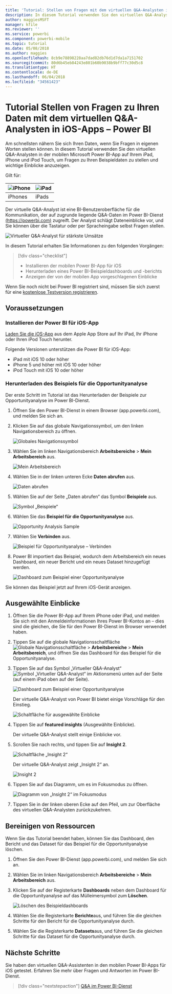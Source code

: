 ```yaml
---
title: 'Tutorial: Stellen von Fragen mit dem virtuellen Q&A-Analysten in iOS-Apps – Power BI'
description: In diesem Tutorial verwenden Sie den virtuellen Q&A-Analysten in der mobilen Power BI-App auf Ihrem iOS-Gerät, um in Ihren eigenen Worten Fragen zu Beispieldaten stellen.
author: maggiesMSFT
manager: kfile
ms.reviewer: ''
ms.service: powerbi
ms.component: powerbi-mobile
ms.topic: tutorial
ms.date: 05/08/2018
ms.author: maggies
ms.openlocfilehash: 8cb9e78898228aa7dad82db76d1d7da1a7151702
ms.sourcegitcommit: 80d6b45eb84243e801b60b9038b9bff77c30d5c8
ms.translationtype: HT
ms.contentlocale: de-DE
ms.lasthandoff: 06/04/2018
ms.locfileid: "34561423"
---
```

# <a name="tutorial-ask-questions-about-your-data-with-the-qa-virtual-analyst-in-ios-apps---power-bi"></a>Tutorial Stellen von Fragen zu Ihren Daten mit dem virtuellen Q&A-Analysten in iOS-Apps – Power BI

Am schnellsten nähern Sie sich Ihren Daten, wenn Sie Fragen in eigenen Worten stellen können. In diesem Tutorial verwenden Sie den virtuellen Q&A-Analysten in der mobilen Microsoft Power BI-App auf Ihrem iPad, iPhone und iPod Touch, um Fragen zu Ihren Beispieldaten zu stellen und wichtige Einblicke anzuzeigen. 

Gilt für:

| ![iPhone](media/tutorial-mobile-apps-ios-qna/iphone-logo-50-px.png) | ![iPad](media/tutorial-mobile-apps-ios-qna/ipad-logo-50-px.png) |
|:--- |:--- |
| iPhones |iPads |

Der virtuelle Q&A-Analyst ist eine BI-Benutzeroberfläche für die Kommunikation, der auf zugrunde liegende Q&A-Daten im Power BI-Dienst [(https://powerbi.com)](https://powerbi.com) zugreift. Der Analyst schlägt Dateneinblicke vor, und Sie können über die Tastatur oder per Spracheingabe selbst Fragen stellen.

![Virtueller Q&A-Analyst für stärkste Umsätze](media/tutorial-mobile-apps-ios-qna/power-bi-ios-q-n-a-top-sale-intro.png)

In diesem Tutorial erhalten Sie Informationen zu den folgenden Vorgängen:

> [!div class="checklist"]
> * Installieren der mobilen Power BI-App für iOS
> * Herunterladen eines Power BI-Beispieldashboards und -berichts
> * Anzeigen der von der mobilen App vorgeschlagenen Einblicke

Wenn Sie noch nicht bei Power BI registriert sind, müssen Sie sich zuerst für eine [kostenlose Testversion registrieren](https://app.powerbi.com/signupredirect?pbi_source=web).

## <a name="prerequisites"></a>Voraussetzungen

### <a name="install-the-power-bi-for-ios-app"></a>Installieren der Power BI für iOS-App
[Laden Sie die iOS-App](http://go.microsoft.com/fwlink/?LinkId=522062 "Herunterladen der iPhone-App") aus dem Apple App Store auf Ihr iPad, Ihr iPhone oder Ihren iPod Touch herunter.

Folgende Versionen unterstützen die Power BI für iOS-App:
- iPad mit iOS 10 oder höher
- iPhone 5 und höher mit iOS 10 oder höher 
- iPod Touch mit iOS 10 oder höher

### <a name="download-the-opportunity-analysis-sample"></a>Herunterladen des Beispiels für die Opportunityanalyse
Der erste Schritt im Tutorial ist das Herunterladen der Beispiele zur Opportunityanalyse im Power BI-Dienst.

1. Öffnen Sie den Power BI-Dienst in einem Browser (app.powerbi.com), und melden Sie sich an.

1. Klicken Sie auf das globale Navigationssymbol, um den linken Navigationsbereich zu öffnen.

    ![Globales Navigationssymbol](media/tutorial-mobile-apps-ios-qna/power-bi-android-quickstart-global-nav-icon.png)

2. Wählen Sie im linken Navigationsbereich **Arbeitsbereiche** > **Mein Arbeitsbereich** aus.

    ![Mein Arbeitsbereich](media/tutorial-mobile-apps-ios-qna/power-bi-android-quickstart-my-workspace.png)

3. Wählen Sie in der linken unteren Ecke **Daten abrufen** aus.
   
    ![Daten abrufen](media/tutorial-mobile-apps-ios-qna/power-bi-get-data.png)

3. Wählen Sie auf der Seite „Daten abrufen“ das Symbol **Beispiele** aus.
   
   ![Symbol „Beispiele“](media/tutorial-mobile-apps-ios-qna/power-bi-samples-icon.png)

4. Wählen Sie das **Beispiel für die Opportunityanalyse** aus.
 
    ![Opportunity Analysis Sample](media/tutorial-mobile-apps-ios-qna/power-bi-oa.png)
 
8. Wählen Sie **Verbinden** aus.  
  
   ![Beispiel für Opportunityanalyse – Verbinden](media/tutorial-mobile-apps-ios-qna/opportunity-connect.png)
   
5. Power BI importiert das Beispiel, wodurch dem Arbeitsbereich ein neues Dashboard, ein neuer Bericht und ein neues Dataset hinzugefügt werden.
   
   ![Dashboard zum Beispiel einer Opportunityanalyse](media/tutorial-mobile-apps-ios-qna/power-bi-service-opportunity-sample.png)

Sie können das Beispiel jetzt auf Ihrem iOS-Gerät anzeigen.

## <a name="try-featured-insights"></a>Ausgewählte Einblicke
1. Öffnen Sie die Power BI-App auf Ihrem iPhone oder iPad, und melden Sie sich mit den Anmeldeinformationen Ihres Power BI-Kontos an – dies sind die gleichen, die Sie für den Power BI-Dienst im Browser verwendet haben.

1.  Tippen Sie auf die globale Navigationsschaltfläche ![Globale Navigationsschaltfläche](media/mobile-ipad-app-get-started/power-bi-iphone-global-nav-button.png) > **Arbeitsbereiche** > **Mein Arbeitsbereich**, und öffnen Sie das Dashboard für das Beispiel für die Opportunityanalyse.

2. Tippen Sie auf das Symbol „Virtueller Q&A-Analyst“ ![Symbol „Virtueller Q&A-Analyst“](media/tutorial-mobile-apps-ios-qna/power-bi-ios-q-n-a-icon.png) im Aktionsmenü unten auf der Seite (auf einem iPad oben auf der Seite).

     ![Dashboard zum Beispiel einer Opportunityanalyse](media/tutorial-mobile-apps-ios-qna/power-bi-ios-qna-opportunity-analysis.png)

     Der virtuelle Q&A-Analyst von Power BI bietet einige Vorschläge für den Einstieg.

     ![Schaltfläche für ausgewählte Einblicke](media/tutorial-mobile-apps-ios-qna/power-bi-ios-qna-suggest-insights.png)
3. Tippen Sie auf **featured insights** (Ausgewählte Einblicke).

     Der virtuelle Q&A-Analyst stellt einige Einblicke vor.
4. Scrollen Sie nach rechts, und tippen Sie auf **Insight 2**.

    ![Schaltfläche „Insight 2“](media/tutorial-mobile-apps-ios-qna/power-bi-ios-qna-suggest-insight-2.png)

     Der virtuelle Q&A-Analyst zeigt „Insight 2“ an.

    ![Insight 2](media/tutorial-mobile-apps-ios-qna/power-bi-ios-qna-show-insight-2.png)
5. Tippen Sie auf das Diagramm, um es im Fokusmodus zu öffnen.

    ![Diagramm von „Insight 2“ im Fokusmodus](media/tutorial-mobile-apps-ios-qna/power-bi-ios-qna-open-insight-2.png)
6. Tippen Sie in der linken oberen Ecke auf den Pfeil, um zur Oberfläche des virtuellen Q&A-Analysten zurückzukehren.

## <a name="clean-up-resources"></a>Bereinigen von Ressourcen

Wenn Sie das Tutorial beendet haben, können Sie das Dashboard, den Bericht und das Dataset für das Beispiel für die Opportunityanalyse löschen.

1. Öffnen Sie den Power BI-Dienst (app.powerbi.com), und melden Sie sich an.

2. Wählen Sie im linken Navigationsbereich **Arbeitsbereiche** > **Mein Arbeitsbereich** aus.

3. Klicken Sie auf der Registerkarte **Dashboards** neben dem Dashboard für die Opportunityanalyse auf das Mülleimersymbol zum **Löschen**.

    ![Löschen des Beispieldashboards](media/tutorial-mobile-apps-ios-qna/power-bi-service-delete-opportunity-sample.png)

4. Wählen Sie die Registerkarte **Berichte**aus, und führen Sie die gleichen Schritte für den Bericht für die Opportunityanalyse durch.

5. Wählen Sie die Registerkarte **Datasets**aus, und führen Sie die gleichen Schritte für das Dataset für die Opportunityanalyse durch.


## <a name="next-steps"></a>Nächste Schritte

Sie haben den virtuellen Q&A-Assistenten in den mobilen Power BI-Apps für iOS getestet. Erfahren Sie mehr über Fragen und Antworten im Power BI-Dienst.
> [!div class="nextstepaction"]
> [Q&A im Power BI-Dienst](power-bi-q-and-a.md)

